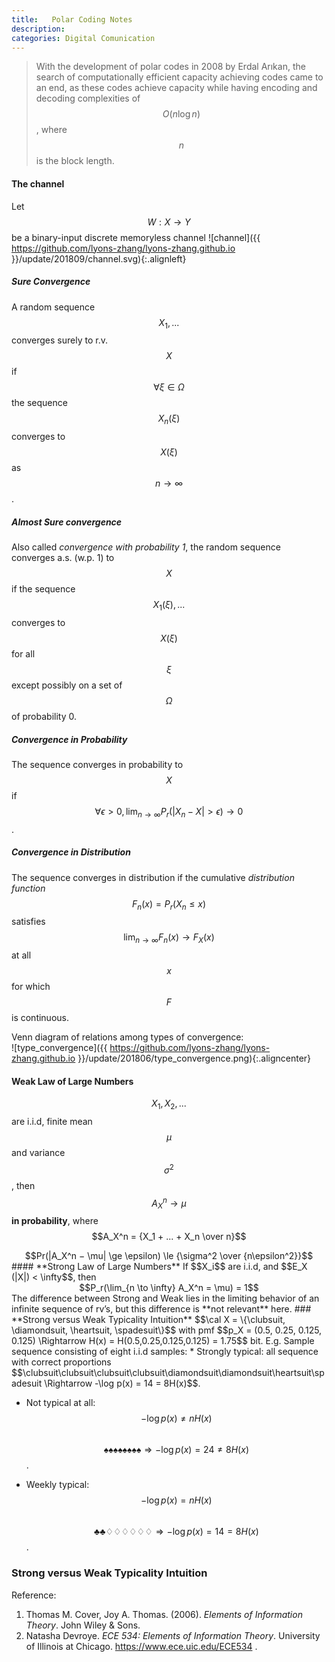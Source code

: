 ```yaml
---
title:   Polar Coding Notes
description: 
categories: Digital Comunication
---
```


>  With the development of polar codes in 2008 by Erdal Arıkan, the search of computationally efficient capacity achieving codes came to an end, as these codes achieve capacity while having encoding and decoding complexities of $$O(n \log n)$$, where $$n$$ is the block length.
  

#### **The channel**    
Let $$W : X \to Y$$ be a binary-input discrete memoryless channel
![channel]({{ https://github.com/lyons-zhang/lyons-zhang.github.io }}/update/201809/channel.svg){:.alignleft} 

##### **Sure Convergence**  
A random sequence $$X_1, . . .$$ converges surely to r.v. $$X$$ if $$\forall \xi \in \Omega$$ the sequence $$X_n(\xi)$$ converges to $$X(\xi)$$ as $$n \to \infty$$.   
##### **Almost Sure convergence**  
Also called *convergence with probability 1*, the random sequence converges a.s. (w.p. 1) to $$X$$ if the sequence $$X_1(\xi), . . .$$ converges to $$X(\xi)$$ for all $$\xi$$ except possibly on a set of $$\Omega$$ of probability 0.   
##### **Convergence in Probability**  
The sequence converges in probability to $$X$$ if $$\forall \epsilon > 0, \lim_{n \to \infty} P_r (|X_n - X| > \epsilon) \to 0$$.
##### **Convergence in Distribution**  
The sequence converges in distribution if the cumulative *distribution function* $$F_n(x) = P_r(X_n \le x)$$ satisfies $$\lim_{n \to \infty} F_n(x) \to F_X(x)$$ at all $$x$$ for which $$F$$ is continuous.   
   
Venn diagram of relations among types of convergence:   
![type_convergence]({{ https://github.com/lyons-zhang/lyons-zhang.github.io }}/update/201806/type_convergence.png){:.aligncenter} 
#### **Weak Law of Large Numbers**    
$$X_1, X_2, . . . $$ are i.i.d, finite mean $$\mu$$ and variance $$\sigma^2$$, then $$A_X^n \to \mu$$ **in probability**, where $$A_X^n = {X_1 + ... + X_n \over n}$$   
<center>$$Pr(|A_X^n − \mu| \ge \epsilon) \le {\sigma^2 \over {n\epsilon^2}}$$</center>
#### **Strong Law of Large Numbers**    
If $$X_i$$ are i.i.d, and $$E_X (|X|) < \infty$$, then
<center>$$P_r(\lim_{n \to \infty} A_X^n = \mu) = 1$$</center>  
The difference between Strong and Weak lies in the limiting behavior of an infinite sequence of rv’s, but this difference is **not relevant** here.   
### **Strong versus Weak Typicality Intuition**    
$$\cal X = \{\clubsuit, \diamondsuit, \heartsuit, \spadesuit\}$$ with pmf $$p_X = (0.5, 0.25, 0.125, 0.125) \Rightarrow H(x) = H(0.5,0.25,0.125,0.125) = 1.75$$ bit.   
E.g. Sample sequence consisting of eight i.i.d samples:    
* Strongly typical: all sequence with correct proportions   
  $$\clubsuit\clubsuit\clubsuit\clubsuit\diamondsuit\diamondsuit\heartsuit\spadesuit \Rightarrow -\log p(x) = 14 = 8H(x)$$.   
  
* Not typical at all: $$-\log p(x) \neq nH(x)$$   
  $$\spadesuit\spadesuit\spadesuit\spadesuit\spadesuit\spadesuit\spadesuit\spadesuit \Rightarrow -\log p(x) = 24 \neq 8H(x)$$.   
  
* Weekly typical: $$-\log p(x) = nH(x)$$   
  $$\clubsuit\clubsuit\diamondsuit\diamondsuit\diamondsuit\diamondsuit\diamondsuit\diamondsuit \Rightarrow -\log p(x) = 14 = 8H(x)$$.   
  
### **Strong versus Weak Typicality Intuition**    

  
Reference:  
1. Thomas M. Cover, Joy A. Thomas. (2006). *Elements of Information Theory*. John Wiley & Sons. 
2. Natasha Devroye. *ECE 534: Elements of Information Theory*. University of Illinois at Chicago. https://www.ece.uic.edu/ECE534 .